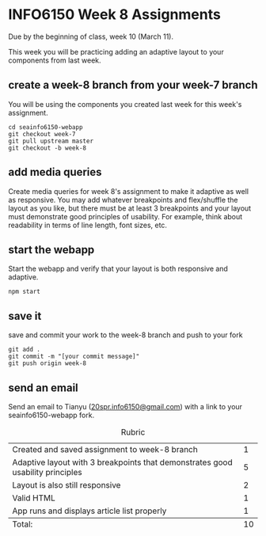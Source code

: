 # INFO6150 Week 8 Assignments

Due by the beginning of class, week 10 (March 11).

This week you will be practicing adding an adaptive layout to your components from last week.

## create a week-8 branch from your week-7 branch
You will be using the components you created last week for this week's assignment.

```
cd seainfo6150-webapp
git checkout week-7
git pull upstream master
git checkout -b week-8
```

## add media queries
Create media queries for week 8's assignment to make it adaptive as well as responsive. You may add whatever breakpoints and flex/shuffle the layout as you like, but there must be at least 3 breakpoints and your layout must demonstrate good principles of usability. For example, think about readability in terms of line length, font sizes, etc. 

## start the webapp

Start the webapp and verify that your layout is both responsive and adaptive.

```
npm start
```

## save it

save and commit your work to the week-8 branch and push to your fork

```
git add .
git commit -m "[your commit message]"
git push origin week-8
```

## send an email 
Send an email to Tianyu (20spr.info6150@gmail.com) with a link to your seainfo6150-webapp fork. 

<table>
  <caption>Rubric</caption>
  <tbody>
    <tr>
      <td>Created and saved assignment to week-8 branch</td>
      <td>1</td>
    </tr>
    <tr>
      <td>Adaptive layout with 3 breakpoints that demonstrates good usability principles</td>
      <td>5</td>
    </tr>
    <tr>
      <td>Layout is also still responsive</td>
      <td>2</td>
    </tr>
    <tr>
      <td>Valid HTML</td>
      <td>1</td>
    </tr>
    <tr>
      <td>App runs and displays article list properly</td>
      <td>1</td>
    </tr>
  </tbody>
  <tfoot>
    <td>Total:</td>
    <td>10</td>
  </tfoot>
</table>


